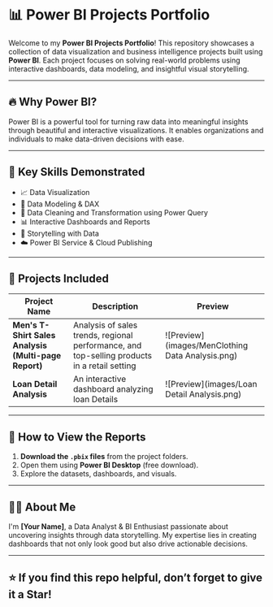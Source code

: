 # 📊 Power BI Projects Portfolio

Welcome to my **Power BI Projects Portfolio**! This repository showcases a collection of data visualization and business intelligence projects built using **Power BI**. Each project focuses on solving real-world problems using interactive dashboards, data modeling, and insightful visual storytelling.

---

## 🔥 Why Power BI?

Power BI is a powerful tool for turning raw data into meaningful insights through beautiful and interactive visualizations. It enables organizations and individuals to make data-driven decisions with ease.

---

## 🧠 Key Skills Demonstrated

- 📈 Data Visualization  
- 🧮 Data Modeling & DAX  
- 🧹 Data Cleaning and Transformation using Power Query  
- 📊 Interactive Dashboards and Reports  
- 🧾 Storytelling with Data  
- ☁️ Power BI Service & Cloud Publishing

---

## 📁 Projects Included

| Project Name                                         | Description                                                                                           | Preview |
|------------------------------------------------------|-------------------------------------------------------------------------------------------------------|---------|
| **Men's T-Shirt Sales Analysis (Multi-page Report)** | Analysis of sales trends, regional performance, and top-selling products in a retail setting          | ![Preview](images/MenClothing Data Analysis.png) 
| **Loan Detail Analysis**                             | An interactive dashboard analyzing loan Details    | ![Preview](images/Loan Detail Analysis.png)


---

## 📌 How to View the Reports

1. **Download the `.pbix` files** from the project folders.
2. Open them using **Power BI Desktop** (free download).
3. Explore the datasets, dashboards, and visuals.

---

## 🙋‍♂️ About Me

I'm **[Your Name]**, a Data Analyst & BI Enthusiast passionate about uncovering insights through data storytelling. My expertise lies in creating dashboards that not only look good but also drive actionable decisions.

---

## ⭐ If you find this repo helpful, don’t forget to give it a **Star**!

